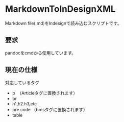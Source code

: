 # MarkdownToInDesignXML
Markdown file(.md)をIndesignで読み込むスクリプトです。

## 要求
pandocをcmdから使用しています。

## 現在の仕様
対応しているタグ
 - p　（Articleタグに置換されます）
 - br
 - h1,h2.h3,etc
 - pre code （bmsタグに置換されます）
 - table
